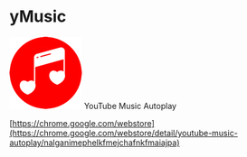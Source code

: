 # yMusic

![Icon](https://raw.githubusercontent.com/andriitishchenko/yMusic/main/src/images/icon_128x128.png) YouTube Music Autoplay


[https://chrome.google.com/webstore](https://chrome.google.com/webstore/detail/youtube-music-autoplay/nalganimephelkfmejchafnkfmaiajpa)

